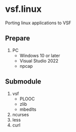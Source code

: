 # vsf.linux
Porting linux applications to VSF

## Prepare
1. PC
    - Windows 10 or later
    - Visual Studio 2022
    - npcap

## Submodule
1. vsf
    - PLOOC
    - zlib
    - mbedlts
2. ncurses
3. less
4. curl
